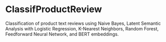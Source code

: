 # ClassifProductReview
Classification of product text reviews using Naive Bayes, Latent Semantic Analysis with Logistic Regression, K-Nearest Neighbors, Random Forest, Feedforward Neural Network, and BERT embeddings. 
